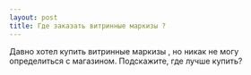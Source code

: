 ```yaml
---
layout: post 
title: Где заказать витринные маркизы ? 
--- 
```

Давно хотел купить витринные маркизы , но никак не могу определиться с магазином. Подскажите, где лучше купить?